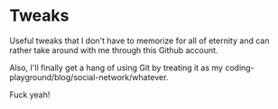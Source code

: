 # Tweaks

Useful tweaks that I don't have to memorize for all of eternity and can rather take around with me through this Github account.

Also, I'll finally get a hang of using Git by treating it as my coding-playground/blog/social-network/whatever.

Fuck yeah!
